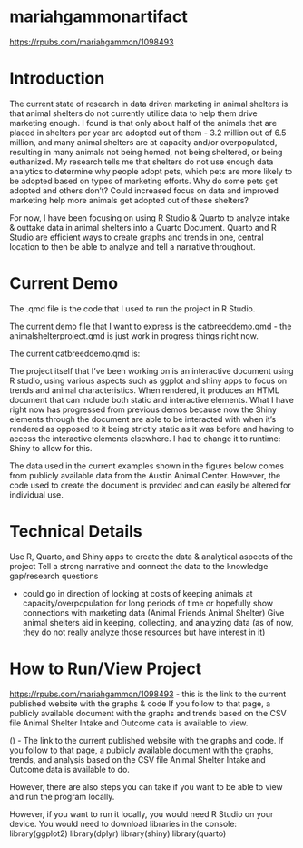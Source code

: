 # mariahgammonartifact

https://rpubs.com/mariahgammon/1098493

# Introduction
The current state of research in data driven marketing in animal shelters is that animal shelters do not currently utilize data to help them drive marketing enough. I found is that only about half of the animals that are placed in shelters per year are adopted out of them - 3.2 million out of 6.5 million, and many animal shelters are at capacity and/or overpopulated, resulting in many animals not being homed, not being sheltered, or being euthanized. My research tells me that shelters do not use enough data analytics to determine why people adopt pets, which pets are more likely to be adopted based on types of marketing efforts. Why do some pets get adopted and others don’t? Could increased focus on data and improved marketing help more animals get adopted out of these shelters?

For now, I have been focusing on using R Studio & Quarto to analyze intake & outtake data in animal shelters into a Quarto Document.
Quarto and R Studio are efficient ways to create graphs and trends in one, central location to then be able to analyze and tell a narrative throughout.

# Current Demo
The .qmd file is the code that I used to run the project in R Studio.

The current demo file that I want to express is the catbreeddemo.qmd - the animalshelterproject.qmd is just work in progress things right now.

The current catbreeddemo.qmd is:

The project itself that I’ve been working on is an interactive document using R studio, using various aspects such as ggplot and shiny apps to focus on trends and animal characteristics. When rendered, it produces an HTML document that can include both static and interactive elements. What I have right now has progressed from previous demos because now the Shiny elements through the document are able to be interacted with when it’s rendered as opposed to it being strictly static as it was before and having to access the interactive elements elsewhere. I had to change it to runtime: Shiny to allow for this.

The data used in the current examples shown in the figures below comes from publicly available data from the Austin Animal Center. However, the code used to create the document is provided and can easily be altered for individual use.


# Technical Details

Use R, Quarto, and Shiny apps to create the data & analytical aspects of the project
Tell a strong narrative and connect the data to the knowledge gap/research questions
- could go in direction of looking at costs of keeping animals at capacity/overpopulation for long periods of time or hopefully show connections with marketing data (Animal Friends Animal Shelter)
Give animal shelters aid in keeping, collecting, and analyzing data (as of now, they do not really analyze those resources but have interest in it)

# How to Run/View Project
https://rpubs.com/mariahgammon/1098493 - this is the link to the current published website with the graphs & code
If you follow to that page, a publicly available document with the graphs and trends based on the CSV file Animal Shelter Intake and Outcome data is available to view.

() - The link to the current published website with the graphs and code.
If you follow to that page, a publicly available document with the graphs, trends, and analysis based on the CSV file Animal Shelter Intake and Outcome data is available to do.

However, there are also steps you can take if you want to be able to view and run the program locally.


However, if you want to run it locally, you would need R Studio on your device.
You would need to download libraries in the console:
library(ggplot2)
library(dplyr)
library(shiny)
library(quarto)
